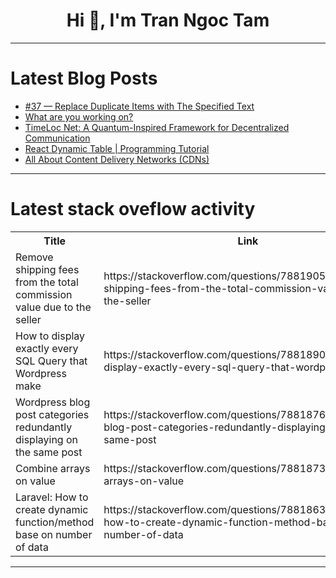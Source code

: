 <h1 align="center">Hi 👋, I'm Tran Ngoc Tam</h1>

---

# Latest Blog Posts 
<!-- BLOG-POST-LIST:START -->
- [#37 — Replace Duplicate Items with The Specified Text](https://dev.to/judith677/37-replace-duplicate-items-with-the-specified-text-2iee)
- [What are you working on?](https://dev.to/philipjohnbasile/what-are-you-working-on-6mi)
- [TimeLoc Net: A Quantum-Inspired Framework for Decentralized Communication](https://dev.to/bclonan/timeloc-net-a-quantum-inspired-framework-for-decentralized-communication-4b99)
- [React Dynamic Table | Programming Tutorial](https://dev.to/labex/react-dynamic-table-programming-tutorial-558h)
- [All About Content Delivery Networks &lpar;CDNs&rpar;](https://dev.to/zeeshanali0704/all-about-content-delivery-networks-cdns-1m1p)
<!-- BLOG-POST-LIST:END -->

---

# Latest stack oveflow activity
<table>
  <tr><th>Title</th><th>Link</th></tr>
  <!-- STACKOVERFLOW:START --><tr><td>Remove shipping fees from the total commission value due to the seller</td><td>https://stackoverflow.com/questions/78819058/remove-shipping-fees-from-the-total-commission-value-due-to-the-seller</td></tr><tr><td>How to display exactly every SQL Query that Wordpress make</td><td>https://stackoverflow.com/questions/78818900/how-to-display-exactly-every-sql-query-that-wordpress-make</td></tr><tr><td>Wordpress blog post categories redundantly displaying on the same post</td><td>https://stackoverflow.com/questions/78818763/wordpress-blog-post-categories-redundantly-displaying-on-the-same-post</td></tr><tr><td>Combine arrays on value</td><td>https://stackoverflow.com/questions/78818732/combine-arrays-on-value</td></tr><tr><td>Laravel: How to create dynamic function/method base on number of data</td><td>https://stackoverflow.com/questions/78818635/laravel-how-to-create-dynamic-function-method-base-on-number-of-data</td></tr><!-- STACKOVERFLOW:END -->
</table>

---


